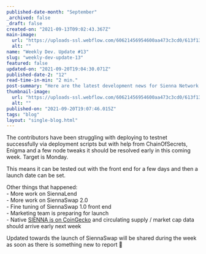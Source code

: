 ```yaml
---
published-date-month: "September"
_archived: false
_draft: false
created-on: "2021-09-13T09:02:43.367Z"
main-image:
  url: "https://uploads-ssl.webflow.com/60621456954600aa473c3cd0/613f13a03ae59b0a3f3b0009_weekly-update-13%20Blog.jpg"
  alt: ""
name: "Weekly Dev. Update #13"
slug: "weekly-dev-update-13"
featured: false
updated-on: "2021-09-20T19:04:30.071Z"
published-date-2: "12"
read-time-in-min: "2 min."
post-summary: "Here are the latest development news for Sienna Network."
thumbnail-image:
  url: "https://uploads-ssl.webflow.com/60621456954600aa473c3cd0/613f13a474766e6f6dc5285f_weekly-update-13%20Blog%20Thump.jpg"
  alt: ""
published-on: "2021-09-20T19:07:46.015Z"
tags: "blog"
layout: "single-blog.html"
---
```


The contributors have been struggling with deploying to testnet successfully via deployment scripts but with help from ChainOfSecrets, Enigma and a few node tweaks it should be resolved early in this coming week. Target is Monday.

This means it can be tested out with the front end for a few days and then a launch date can be set.

Other things that happened:  
\- More work on SiennaLend  
\- More work on SiennaSwap 2.0  
\- Fine tuning of SiennaSwap 1.0 front end  
\- Marketing team is preparing for launch  
\- Native [SIENNA is on CoinGecko](https://www.coingecko.com/en/coins/sienna) and circulating supply / market cap data should arrive early next week

Updated towards the launch of SiennaSwap will be shared during the week as soon as there is something new to report 🚀

‍
